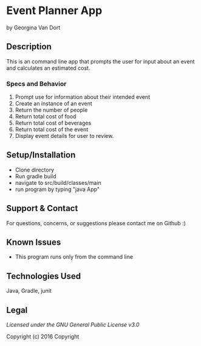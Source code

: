 # Event Planner App
by Georgina Van Dort

## Description

This is an command line app that prompts the user for input about an event and calculates an estimated cost.

### Specs and Behavior

1. Prompt use for information about their intended event  
2. Create an instance of an event 
3. Return the number of people
4. Return total cost of food
5. Return total cost of beverages
6. Return total cost of the event
7. Display event details for user to review.

## Setup/Installation
* Clone directory
* Run gradle build
* navigate to src/build/classes/main
* run program by typing "java App"

## Support & Contact
For questions, concerns, or suggestions please contact me on Github :)

## Known Issues
* This program runs only from the command line

## Technologies Used
Java, Gradle, junit

## Legal
*Licensed under the GNU General Public License v3.0*

Copyright (c) 2016 Copyright
